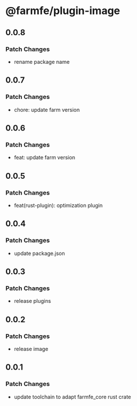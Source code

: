 # @farmfe/plugin-image

## 0.0.8

### Patch Changes

- rename package name

## 0.0.7

### Patch Changes

- chore: update farm version

## 0.0.6

### Patch Changes

- feat: update farm version

## 0.0.5

### Patch Changes

- feat(rust-plugin): optimization plugin

## 0.0.4

### Patch Changes

- update package.json

## 0.0.3

### Patch Changes

- release plugins

## 0.0.2

### Patch Changes

- release image

## 0.0.1

### Patch Changes

- update toolchain to adapt farmfe_core rust crate
